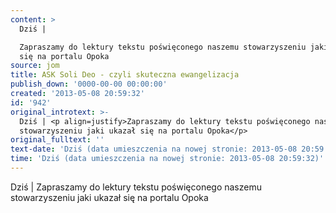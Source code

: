 ```yaml
---
content: >
  Dziś | 

  Zapraszamy do lektury tekstu poświęconego naszemu stowarzyszeniu jaki ukazał
  się na portalu Opoka
source: jom
title: ASK Soli Deo - czyli skuteczna ewangelizacja
publish_down: '0000-00-00 00:00:00'
created: '2013-05-08 20:59:32'
id: '942'
original_introtext: >-
  Dziś | <p align=justify>Zapraszamy do lektury tekstu poświęconego naszemu
  stowarzyszeniu jaki ukazał się na portalu Opoka</p>
original_fulltext: ''
text-date: 'Dziś (data umieszczenia na nowej stronie: 2013-05-08 20:59:32)'
time: 'Dziś (data umieszczenia na nowej stronie: 2013-05-08 20:59:32)'
---
```

Dziś | 
Zapraszamy do lektury tekstu poświęconego naszemu stowarzyszeniu jaki ukazał się na portalu Opoka


<!--{{json:{"created_date":"2013-05-08 20:59:32","publish_down":"0000-00-00 00:00:00","id":"942"}}}-->